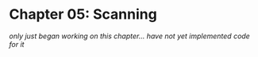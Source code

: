 # Chapter 05: Scanning
_only just began working on this chapter... have not yet implemented code for it_
